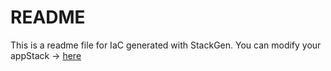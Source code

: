 # README
This is a readme file for IaC generated with StackGen.
You can modify your appStack -> [here](http://main.dev.stackgen.com/appstacks/9bfaa11d-3222-4f5d-b159-d3cb397a0840)
